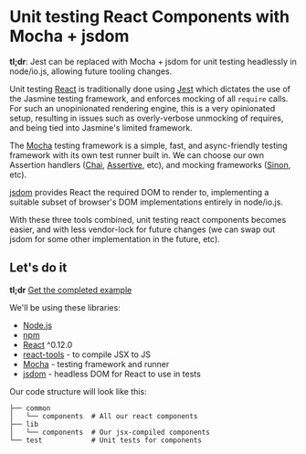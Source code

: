 # Unit testing React Components with Mocha + jsdom

**tl;dr**: Jest can be replaced with Mocha + jsdom for unit testing headlessly
in node/io.js, allowing future tooling changes.

Unit testing [React]() is traditionally done using [Jest]() which dictates the
use of the Jasmine testing framework, and enforces mocking of all `require`
calls. For such an unopinionated rendering engine, this is a very opinionated
setup, resulting in issues such as overly-verbose unmocking of requires, and
being tied into Jasmine's limited framework.

The [Mocha]() testing framework is a simple, fast, and async-friendly testing
framework with its own test runner built in. We can choose our own Assertion
handlers ([Chai](), [Assertive](), etc), and mocking frameworks ([Sinon](),
etc).

[jsdom]() provides React the required DOM to render to, implementing a suitable
subset of browser's DOM implementations entirely in node/io.js.

With these three tools combined, unit testing react components becomes easier,
and with less vendor-lock for future changes (we can swap out jsdom for some
other implementation in the future, etc).

## Let's do it

**tl;dr** [Get the completed
example](https://github.com/jesstelford/react-testing-mocha-jsdom)

We'll be using these libraries:

 * [Node.js](http://nodejs.org)
 * [npm](https://www.npmjs.org)
 * [React](https://www.npmjs.com/package/react) ^0.12.0
 * [react-tools](https://www.npmjs.com/package/react-tools) - to compile JSX to JS
 * [Mocha](http://mochajs.org/) - testing framework and runner
 * [jsdom](https://github.com/tmpvar/jsdom) - headless DOM for React to use in tests

Our code structure will look like this:

```
├── common
│   └── components  # All our react components
├── lib
│   └── components  # Our jsx-compiled components
└── test            # Unit tests for components
```

